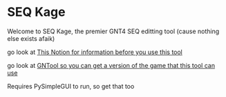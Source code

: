 # SEQ Kage

Welcome to SEQ Kage, the premier GNT4 SEQ editting tool (cause nothing else exists afaik)

go look at [This Notion for information before you use this tool](https://www.notion.so/narutoediting/GNT4-Documentation-b27037ef33a14ac788a4b78acfde2d6f)

go look at [GNTool so you can get a version of the game that this tool can use](https://github.com/NicholasMoser/GNTool)

Requires PySimpleGUI to run, so get that too